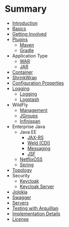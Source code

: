 # Summary

* [Introduction](README.adoc)
* [Basics](basics.adoc)
* [Getting Involved](getting_involved.adoc)
* [Plugins](plugins.adoc)
   * [Maven](maven-plugin.adoc)
   * [Gradle](gradle-plugin.adoc)
* Application Type
   * [WAR](war-applications.adoc)
   * [JAR](jar-applications.adoc)
* [Container](container.adoc)
* [ShrinkWrap](shrinkwrap.adoc)
* [Configuration Properties](configuration_properties.adoc)
* [Logging](logging-parent.adoc)
   * [Logging](logging.adoc)
   * [Logstash](logstash.adoc)
* WildFly
   * [Management](management.adoc)
   * [JGroups](jgroups.adoc)
   * [Infinispan](infinispan.adoc)
* Enterprise Java
   * Java EE
       * [JAX-RS](jax-rs.adoc)
       * [Weld (CDI)](weld_cdi.adoc)
       * [Messaging](messaging.adoc)
       * [JSF](jsf.adoc)
   * [NetflixOSS](netflixoss.adoc)
   * [Spring](spring.adoc)
* [Topology](topology.adoc)
* Security
   * [Keycloak](keycloak.adoc)
   * [Keycloak Server](keycloak_server.adoc)
* [Jolokia](jolokia.adoc)
* [Swagger](swagger.adoc)
* [Servers](servers.adoc)
* [Testing with Arquillian](testing_with_arquillian.adoc)
* [Implementation Details](implementation_details.adoc)
* [License](license.adoc)

